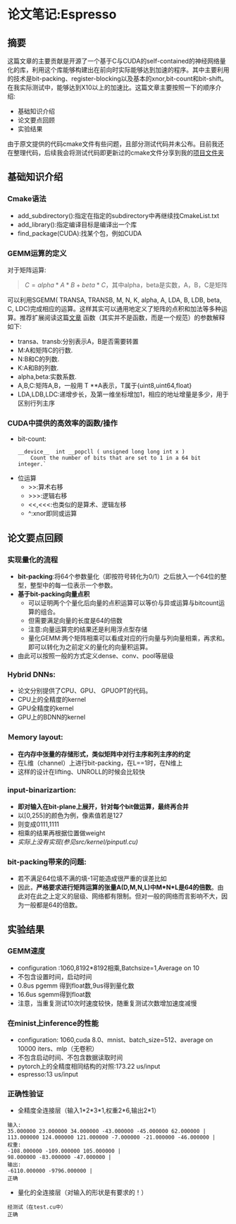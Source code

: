 # 论文笔记:Espresso

## 摘要
这篇文章的主要贡献是开源了一个基于C与CUDA的self-contained的神经网络量化的库，利用这个库能够构建出在前向时实际能够达到加速的程序。其中主要利用的技术是bit-packing、register-blocking以及基本的xnor,bit-count和bit-shift。在我实际测试中，能够达到X10以上的加速比。这篇文章主要按照一下的顺序介绍:
- 基础知识介绍
- 论文要点回顾
- 实验结果

由于原文提供的代码cmake文件有些问题，且部分测试代码并未公布。目前我还在整理代码，后续我会将测试代码即更新过的cmake文件分享到我的[项目文件夹](https://github.com/cow8/espresso)

## 基础知识介绍
### Cmake语法
- add_subdirectory():指定在指定的subdirectory中再继续找CmakeList.txt
- add_library():指定编译目标是编译出一个库
- find_package(CUDA):找某个包，例如CUDA
### GEMM运算的定义
对于矩阵运算:
> $C=alpha*A*B+beta*C$，其中alpha，beta是实数，A，B，C是矩阵

可以利用SGEMM( TRANSA,  TRANSB,  M,  N,  K,  alpha,  A, LDA, B, LDB, beta, C, LDC)完成相应的运算。这样其实可以通用地定义了矩阵的点积和加法等多种运算。推荐扩展阅读这篇[文章](https://petewarden.com/2015/04/20/why-gemm-is-at-the-heart-of-deep-learning/)
函数（其实并不是函数，而是一个规范）的参数解释如下:
- transa、transb:分别表示A，B是否需要转置
- M:A和矩阵C的行数. 
- N:B和C的列数. 
- K:A和B的列数.
- alpha,beta:实数系数.
- A,B,C:矩阵A,B，一般用 T **A表示，T属于{uint8,uint64,float}
- LDA,LDB,LDC:递增步长，及第一维坐标增加1，相应的地址增量是多少，用于区别行列主序


### CUDA中提供的高效率的函数/操作
- bit-count:
    ```
    __device__ ​ int __popcll ( unsigned long long int x )
        Count the number of bits that are set to 1 in a 64 bit integer.`
    ```
- 位运算
    - \>\>:算术右移
    - \>\>\>:逻辑右移
    - <<,<<<:也类似的是算术、逻辑左移
    - ^:xnor即同或运算
## 论文要点回顾
### 实现量化的流程
- **bit-packing**:将64个参数量化（即按符号转化为0/1）之后放入一个64位的整型，整型中的每一位表示一个参数。
- **基于bit-packing向量点积**
    - 可以证明两个个量化后向量的点积运算可以等价与异或运算与bitcount运算的组合。
    - 但需要满足向量的长度是64的倍数
    - 注意:向量运算完的结果还是利用浮点型存储
    - 量化GEMM:两个矩阵相乘可以看成对应的行向量与列向量相乘，再求和。即可以转化为之前定义的量化的向量积运算。
- 由此可以按照一般的方式定义dense、conv、pool等层级
### Hybrid DNNs:
- 论文分别提供了CPU、GPU、 GPUOPT的代码。
- CPU上的全精度的kernel
- GPU全精度的kernel
- GPU上的BDNN的kernel
### Ｍemory layout:
- **在内存中张量的存储形式，类似矩阵中对行主序和列主序的约定**
- 在L维（channel）上进行bit-packing，在L==1时，在N维上
- 这样的设计在lifting、UNROLL的时候会比较快
### input-binarizartion:
- **即对输入在bit-plane上展开，针对每个bit做运算，最终再合并**
- 以[0,255]的颜色为例，像素值若是127
- 则变成0111,1111
- 相乘的结果再根据位置做weight
- *实际上没有实现(参见src/kernel/pinputl.cu)*
### bit-packing带来的问题:
- 若不满足64位填不满的填-1可能造成很严重的误差比如
- 因此，**严格要求进行矩阵运算的张量A(D,M,N,L)中M\*N\*L是64的倍数**。由此对在此之上定义的层级、网络都有限制。但对一般的网络而言影响不大，因为一般都是64的倍数。

## 实验结果
### GEMM速度
- configuration :1060,8192*8192相乘,Batchsize=1,Average on 10
- 不包含设置时间，启动时间
- 0.8us pgemm 得到float数,9us得到量化数
- 16.6us sgemm得到float数
- 注意，当重复测试10次时速度较快，随重复测试次数增加速度减慢
### 在minist上inference的性能 
- configuration: 1060,cuda 8.0、mnist、batch_size=512、average on 10000 iters、mlp（无卷积）
- 不包含启动时间、不包含数据读取时间
- pytorch上的全精度相同结构的对照:173.22 us/input
- espresso:13 us/input
### 正确性验证
- 全精度全连接层（输入1\*2\*3\*1,权重2\*6,输出2\*1）
```
输入:
35.000000 23.000000 34.000000 -43.000000 -45.000000 62.000000 | 
113.000000 124.000000 121.000000 -7.000000 -21.000000 -46.000000 |
权重:
-108.000000 -109.000000 105.000000 | 
98.000000 -83.000000 -47.000000 |
输出:
-6110.000000 -9796.000000 |
正确
```
- 量化的全连接层（对输入的形状是有要求的！）
```
经测试（在test.cu中）
正确
```
















